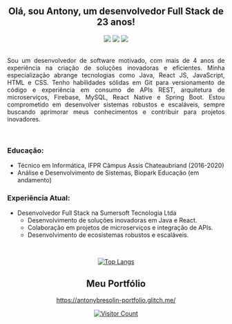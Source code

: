 <h2 align="center">Olá, sou Antony, um desenvolvedor Full Stack de 23 anos!</h2> <div align="center"> <img src="https://img.shields.io/badge/React.Js-006400?style=for-the-badge&amp;logo=react&amp;logoColor=white" /> <img src="https://img.shields.io/badge/React%20Native-008000?style=for-the-badge&amp;logo=react&amp;logoColor=white" /> <img src="https://img.shields.io/badge/Spring%20Boot-3CB371?style=for-the-badge&amp;logo=Java&amp;logoColor=white" /> </div> <br> <p align="justify">Sou um desenvolvedor de software motivado, com mais de 4 anos de experiência na criação de soluções inovadoras e eficientes. Minha especialização abrange tecnologias como Java, React JS, JavaScript, HTML e CSS. Tenho habilidades sólidas em Git para versionamento de código e experiência em consumo de APIs REST, arquitetura de microserviços, Firebase, MySQL, React Native e Spring Boot. Estou comprometido em desenvolver sistemas robustos e escaláveis, sempre buscando aprimorar meus conhecimentos e contribuir para projetos inovadores.</p> <br>

### Educação:

- Técnico em Informática, IFPR Câmpus Assis Chateaubriand (2016-2020)
- Análise e Desenvolvimento de Sistemas, Biopark Educação (em andamento)

### Experiência Atual:
 - Desenvolvedor Full Stack na Sumersoft Tecnologia Ltda
   - Desenvolvimento de soluções inovadoras em Java e React.
   - Colaboração em projetos de microserviços e integração de APIs.
   - Desenvolvimento de ecosistemas robustos e escaláveis.

<br> <div align='center'> [![Top Langs](https://github-readme-stats.vercel.app/api/top-langs/?username=AntonyBresolin&layout=compact)](https://github.com/AntonyBresolin/github-readme-stats) </div> <h2 align="center">Meu Portfólio</h2> <p align="center"> <a href="https://antonybresolin-portfolio.glitch.me/">https://antonybresolin-portfolio.glitch.me/</a> </p> <p align='center'> <a href='https://github.com/AntonyBresolin'><img src='https://profile-counter.glitch.me/AntonyBresolin/count.svg' alt='Visitor Count'></a> </p>

